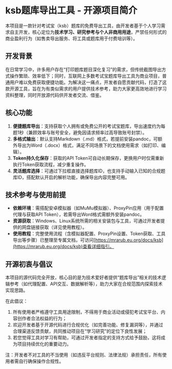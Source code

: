 # ksb题库导出工具 - 开源项目简介
本项目是一款针对考试宝（ksb）题库的免费导出工具，由开发者基于个人学习需求自主开发，核心定位为**技术学习、研究参考与个人非商用用途**，严禁任何形式的商业盈利行为（如售卖导出服务、将工具或题库用于付费培训等）。

## 开发背景
在日常学习中，许多用户存在“打印题库题目深化复习”的需求，但传统截图导出方式操作繁琐、效率低下；同时，互联网上多数考试宝题库导出工具为商业项目，普通用户难以免费获取便捷功能。为解决这一痛点，开发者自愿贡献代码，打造了这款开源工具，旨在为有类似需求的用户提供技术参考，助力大家更高效地进行学习资料整理，同时开放源代码供开发者交流、借鉴。

## 核心功能
1. **便捷题库导出**：支持获取个人拥有或免费公开的考试宝题库，导出速度约为每题1秒（兼顾效率与账号安全，避免因请求频率过高导致账号封禁）。
2. **多格式输出**：默认支持Markdown（.md）格式，若提前安装pandoc，可额外导出为Word（.docx）格式，满足不同场景下的文档使用需求（如打印、编辑）。
3. **Token持久化保存**：获取的API Token可自动长期保存，更换用户时仅需重新执行Token获取流程，减少重复操作。
4. **灵活题库选择**：可通过下拉框直接选择题库ID，也支持手动输入已知的合规题库ID，搭配默认开启的解析功能，确保导出内容完整可用。

## 技术参考与使用前提
- **依赖环境**：需搭配安卓模拟器（如MuMu模拟器）、ProxyPin应用（用于配置代理与获取API Token），若需导出Word格式需额外安装pandoc。
- **资源获取**：Windows、Linux系统所需的相关安装包与工具，可通过开发者提供的网盘链接获取（详见使用教程）。
- **使用教程**：完整使用流程（含模拟器配置、ProxyPin设置、Token获取、工具导出等步骤）已整理至专属文档，可访问[https://mrarub.eu.org/docs/ksb](https://mrarub.eu.org/docs/ksb)查看详细指引。

## 开源初衷与倡议
本项目的源代码完全开放，核心目的是为技术爱好者提供“题库导出”相关的技术逻辑参考（如代理配置、API交互、数据解析等），助力大家在合规范围内探索技术实现思路。

在此倡议：
1. 所有使用者严格遵守工具用途限制，不得用于商业活动或侵犯考试宝平台、内容创作者合法权益的行为；
2. 欢迎开发者基于开源代码进行合规优化（如完善功能、修复漏洞等），并通过合理渠道反馈贡献，共同推动项目在“学习研究”的定位下良性发展；
3. 若您觉得工具对学习有帮助，可通过开发者指定的支持方式给予鼓励，这将成为项目持续优化的重要动力。

注：开发者不对工具的不当使用（如违反平台规则、法律法规）承担责任，所有使用者需自行确保操作合规性。
